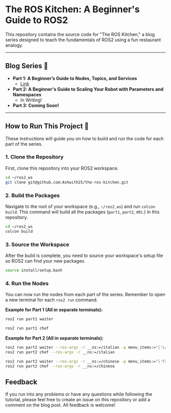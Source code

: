 # The ROS Kitchen: A Beginner's Guide to ROS2

This repository contains the source code for "The ROS Kitchen," a blog series designed to teach the fundamentals of ROS2 using a fun restaurant analogy.

-----

## Blog Series 📝

  * **Part 1: A Beginner’s Guide to Nodes, Topics, and Services**
      * [Link](https://medium.com/@pashwith25/welcome-to-the-ros-kitchen-part-1-ee47cfa786a9)
  * **Part 2: A Beginner's Guide to Scaling Your Robot with Parameters and Namespaces**
      * In Writing!
  * **Part 3: Coming Soon\!**

-----

## How to Run This Project 🚀

These instructions will guide you on how to build and run the code for each part of the series.

### 1\. Clone the Repository

First, clone this repository into your ROS2 workspace.

```bash
cd ~/ros2_ws
git clone git@github.com:Ashwith25/the-ros-kitchen.git
```

### 2\. Build the Packages

Navigate to the root of your workspace (e.g., `~/ros2_ws`) and run `colcon build`. This command will build all the packages (`part1`, `part2`, etc.) in this repository.

```bash
cd ~/ros2_ws
colcon build
```

### 3\. Source the Workspace

After the build is complete, you need to source your workspace's setup file so ROS2 can find your new packages.

```bash
source install/setup.bash
```

### 4\. Run the Nodes

You can now run the nodes from each part of the series. Remember to open a new terminal for each `ros2 run` command.

**Example for Part 1 (All in separate terminals):**

```bash
ros2 run part1 waiter

ros2 run part1 chef
```

**Example for Part 2 (All in separate terminals):** 

```bash
ros2 run part2 waiter --ros-args -r __ns:=/italian -p menu_items:="['Lasagna', 'Spaghetti', 'Risotto']"
ros2 run part2 chef --ros-args -r __ns:=/italian

ros2 run part2 waiter --ros-args -r __ns:=/chinese -p menu_items:="['Fried Rice', 'Dumplings', 'Chow Mein']"
ros2 run part2 chef --ros-args -r __ns:=/chinese
```

## Feedback
If you run into any problems or have any questions while following the tutorial, please feel free to create an issue on this repository or add a comment on the blog post. All feedback is welcome!
